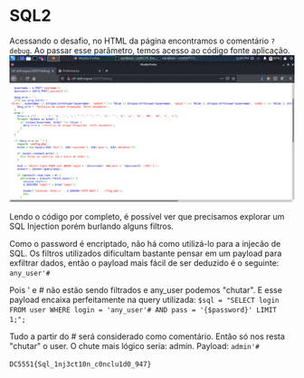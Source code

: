 # SQL2

Acessando o desafio, no HTML da página encontramos o comentário ```?debug```. Ao passar esse parâmetro, temos acesso ao código fonte aplicação.
![Imagem 1](./sql2_1.png)

Lendo o código por completo, é possível ver que precisamos explorar um SQL Injection porém burlando alguns filtros.

Como o password é encriptado, não há como utilizá-lo para a injecão de SQL.
Os filtros utilizados dificultam bastante pensar em um payload para exfiltrar dados, então o payload mais fácil de ser deduzido é o seguinte:
```any_user'#```

Pois ' e # não estão sendo filtrados e any_user podemos "chutar". E esse payload encaixa perfeitamente na query utilizada:
```$sql = "SELECT login FROM user WHERE login = 'any_user'# AND pass = '{$password}' LIMIT 1;";```

Tudo a partir do # será considerado como comentário. Então só nos resta "chutar" o user. O chute mais lógico seria: admin.
Payload: ```admin'#```

```DC5551{Sql_1nj3ct10n_c0nclu1d0_947}```
